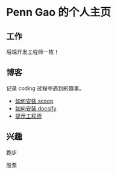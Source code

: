 # Penn Gao 的个人主页

## 工作

后端开发工程师一枚！

## 博客

记录 coding 过程中遇到的趣事。

* [如何安装 scoop](blog/install_scoop/)
* [如何安装 docsify](blog/install_docsify/)
* [提示工程师](blog/prompt_engineer/)

## 兴趣

跑步

股票
